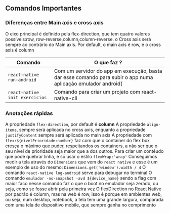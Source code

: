 ## Comandos Importantes

### Diferenças entre Main axis e cross axis
O eixo principal é definido pela flex-direction, que tem quatro valores possíveis:row, row-reverse,column,column-reverse. o Cross axis será sempre ao contrário do Main axis. Por default, o main axis é row, e o cross axis é column

| Comando | O que faz ?  |
|---|---|
| `react-native run-android` | Com um servidor do app em execução, basta dar esse comando para subir o app numa aplicação emulador android(|
| `react-native init exercicios`  | Comando para criar um projeto com react-native-cli  |

### Anotações rápidas 

A propriedade `flex-direction`, por default é **column**
A propriedade `align-items`, sempre será aplicada no cross axis, enquanto a propriedade `justifyContent` sempre será aplicada no main axis
A propriedade com `flex:${nivelPrioridade:number}` faz com que o container do flex box cresça o máximo que puder, respeitandos os containers, a não ser que o seu nível de prioridade seja maior que a dos outros.
Para criar um contéudo que pode quebrar linha, é só usar o estilo `flexWrap:'wrap'`
Conseguimos medir a tela através do `Dimensions` que vem do `react native` e esse é um exemplo de uso do mesmo: `Dimensions.get('window').width / 4`
O comando `react-native log-android` serve para debugar no terminal
O comando `emulador -no-snapshot -avd ${device_name}` sendo a flag com maior faco nesse comando faz o que o boot no emulador seja zerado, ou seja, como se fosse abrir pela primeira vez
O flexDirection no React Native por padrão é column, mas na web é row, isso é porque em ambientes web, ou seja, num desktop, notebook, a tela tem uma grande largura, comparada com uma tela de dispositivo mobile, que sempre ganha no comprimento
